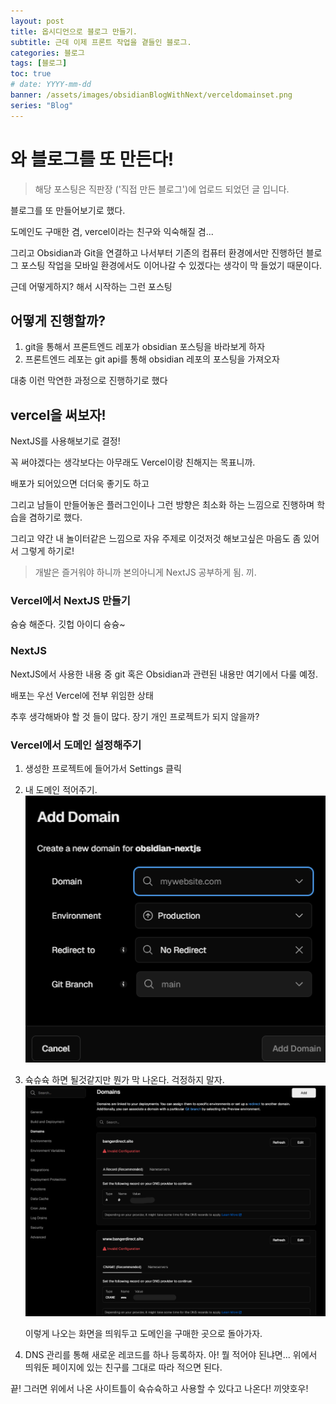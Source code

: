 ```yaml
---
layout: post
title: 옵시디언으로 블로그 만들기.
subtitle: 근데 이제 프론트 작업을 곁들인 블로그.
categories: 블로그
tags: [블로그]
toc: true
# date: YYYY-mm-dd
banner: /assets/images/obsidianBlogWithNext/verceldomainset.png
series: "Blog"
---
```


# 와 블로그를 또 만든다!

> 해당 포스팅은 직판장 ('직접 만든 블로그')에 업로드 되었던 글 입니다.

블로그를 또 만들어보기로 했다.

도메인도 구매한 겸, vercel이라는 친구와 익숙해질 겸...

그리고 Obsidian과 Git을 연결하고 나서부터 기존의 컴퓨터 환경에서만 진행하던 블로그 포스팅 작업을 모바일 환경에서도 이어나갈 수 있겠다는 생각이 막 들었기 때문이다.

근데 어떻게하지? 해서 시작하는 그런 포스팅

## 어떻게 진행할까?

1. git을 통해서 프론트엔드 레포가 obsidian 포스팅을 바라보게 하자
2. 프론트엔드 레포는 git api를 통해 obsidian 레포의 포스팅을 가져오자

대충 이런 막연한 과정으로 진행하기로 했다

## vercel을 써보자!

NextJS를 사용해보기로 결정!

꼭 써야겠다는 생각보다는 아무래도 Vercel이랑 친해지는 목표니까.

배포가 되어있으면 더더욱 좋기도 하고

그리고 남들이 만들어놓은 플러그인이나 그런 방향은 최소화 하는 느낌으로 진행하며 학습을 겸하기로 했다.

그리고 약간 내 놀이터같은 느낌으로 자유 주제로 이것저것 해보고싶은 마음도 좀 있어서 그렇게 하기로!

> 개발은 즐거워야 하니까
> 본의아니게 NextJS 공부하게 됨. 끼.

### Vercel에서 NextJS 만들기

슝슝 해준다.
깃헙 아이디 슝슝~

### NextJS

NextJS에서 사용한 내용 중 git 혹은 Obsidian과 관련된 내용만 여기에서 다룰 예정.

배포는 우선 Vercel에 전부 위임한 상태

추후 생각해봐야 할 것 들이 많다. 장기 개인 프로젝트가 되지 않을까?

### Vercel에서 도메인 설정해주기

1. 생성한 프로젝트에 들어가서 Settings 클릭
2. 내 도메인 적어주기.
   ![verceldomainset.png](/assets/images/obsidianBlogWithNext/verceldomainset.png)
3. 슉슈슉 하면 될것같지만 뭔가 막 나온다. 걱정하지 말자.
   ![alt text](/assets/images/obsidianBlogWithNext/verceldomainset2.png)

   이렇게 나오는 화면을 띄워두고 도메인을 구매한 곳으로 돌아가자.

4. DNS 관리를 통해 새로운 레코드를 하나 등록하자.
   아! 뭘 적어야 된냐면...
   위에서 띄워둔 페이지에 있는 친구를 그대로 따라 적으면 된다.

끝!
그러면 위에서 나온 사이트틀이 슉슈슉하고 사용할 수 있다고 나온다!
끼얏호우!
